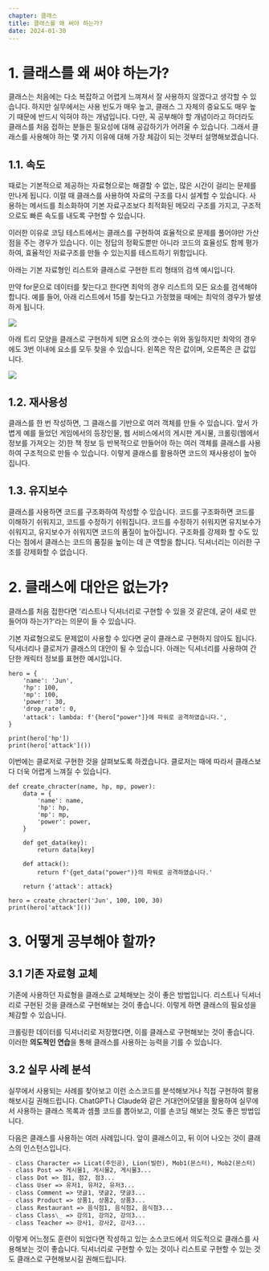 ```yaml
---
chapter: 클래스
title: 클래스를 왜 써야 하는가?
date: 2024-01-30
---
```


# 1. 클래스를 왜 써야 하는가?

클래스는 처음에는 다소 복잡하고 어렵게 느껴져서 잘 사용하지 않겠다고 생각할 수 있습니다. 하지만 실무에서는 사용 빈도가 매우 높고, 클래스 그 자체의 중요도도 매우 높기 때문에 반드시 익혀야 하는 개념입니다. 다만, 꼭 공부해야 할 개념이라고 하더라도 클래스를 처음 접하는 분들은 필요성에 대해 공감하기가 어려울 수 있습니다. 그래서 클래스를 사용해야 하는 몇 가지 이유에 대해 가장 체감이 되는 것부터 설명해보겠습니다.

## 1.1. 속도

때로는 기본적으로 제공하는 자료형으로는 해결할 수 없는, 많은 시간이 걸리는 문제를 만나게 됩니다. 이럴 때 클래스를 사용하여 자료의 구조를 다시 설계할 수 있습니다. 사용하는 메서드를 최소화하여 기본 자료구조보다 최적화된 메모리 구조를 가지고, 구조적으로도 빠른 속도를 내도록 구현할 수 있습니다.

이러한 이유로 코딩 테스트에서는 클래스를 구현하여 효율적으로 문제를 풀어야만 가산점을 주는 경우가 있습니다. 이는 정답의 정확도뿐만 아니라 코드의 효율성도 함께 평가하여, 효율적인 자료구조를 만들 수 있는지를 테스트하기 위함입니다.

아래는 기본 자료형인 리스트와 클래스로 구현한 트리 형태의 검색 예시입니다.

만약 for문으로 데이터를 찾는다고 한다면 최악의 경우 리스트의 모든 요소를 검색해야 합니다. 예를 들어, 아래 리스트에서 15를 찾는다고 가정했을 때에는 최악의 경우가 발생하게 됩니다.

![](/images/python/chapter09/3-1.png)

아래 트리 모양을 클래스로 구현하게 되면 요소의 갯수는 위와 동일하지만 최악의 경우에도 3번 이내에 요소를 모두 찾을 수 있습니다. 왼쪽은 작은 값이며, 오른쪽은 큰 값입니다.

![](/images/python/chapter09/3-2.png)

## 1.2. 재사용성

클래스를 한 번 작성하면, 그 클래스를 기반으로 여러 객체를 만들 수 있습니다. 앞서 가볍게 예를 들었던 게임에서의 등장인물, 웹 서비스에서의 게시판 게시물, 크롤링(웹에서 정보를 가져오는 것)한 책 정보 등 반복적으로 만들어야 하는 여러 객체를 클래스를 사용하여 구조적으로 만들 수 있습니다. 이렇게 클래스를 활용하면 코드의 재사용성이 높아집니다.

## 1.3. 유지보수

클래스를 사용하면 코드를 구조화하여 작성할 수 있습니다. 코드를 구조화하면 코드를 이해하기 쉬워지고, 코드를 수정하기 쉬워집니다. 코드를 수정하기 쉬워지면 유지보수가 쉬워지고, 유지보수가 쉬워지면 코드의 품질이 높아집니다. 구조화를 강제화 할 수도 있다는 점에서 클래스는 코드의 품질을 높이는 데 큰 역할을 합니다. 딕셔너리는 이러한 구조를 강제화할 수 없습니다.

# 2. 클래스에 대안은 없는가?

클래스를 처음 접한다면 '리스트나 딕셔너리로 구현할 수 있을 것 같은데, 굳이 새로 만들어야 하는가?'라는 의문이 들 수 있습니다.

기본 자료형으로도 문제없이 사용할 수 있다면 굳이 클래스로 구현하지 않아도 됩니다. 딕셔너리나 클로저가 클래스의 대안이 될 수 있습니다. 아래는 딕셔너리를 사용하여 간단한 캐릭터 정보를 표현한 예시입니다.

```python-exec
hero = {
    'name': 'Jun',
    'hp': 100,
    'mp': 100,
    'power': 30,
    'drop_rate': 0,
    'attack': lambda: f'{hero["power"]}에 파워로 공격하였습니다.',
}

print(hero['hp'])
print(hero['attack']())
```

이번에는 클로저로 구현한 것을 살펴보도록 하겠습니다. 클로저는 때에 따라서 클래스보다 더욱 어렵게 느껴질 수 있습니다.

```python-exec
def create_chracter(name, hp, mp, power):
    data = {
        'name': name,
        'hp': hp,
        'mp': mp,
        'power': power,
    }

    def get_data(key):
        return data[key]

    def attack():
        return f'{get_data("power")}의 파워로 공격하였습니다.'

    return {'attack': attack}

hero = create_chracter('Jun', 100, 100, 30)
print(hero['attack']())
```

# 3. 어떻게 공부해야 할까?

## 3.1 기존 자료형 교체

기존에 사용하던 자료형을 클래스로 교체해보는 것이 좋은 방법입니다. 리스트나 딕셔너리로 구현된 것을 클래스로 구현해보는 것이 좋습니다. 이렇게 하면 클래스의 필요성을 체감할 수 있습니다.

크롤링한 데이터를 딕셔너리로 저장했다면, 이를 클래스로 구현해보는 것이 좋습니다. 이러한 **의도적인 연습**을 통해 클래스를 사용하는 능력을 기를 수 있습니다.

## 3.2 실무 사례 분석

실무에서 사용되는 사례를 찾아보고 이런 소스코드를 분석해보거나 직접 구현하여 활용해보시길 권해드립니다. ChatGPT나 Claude와 같은 거대언어모델을 활용하여 실무에서 사용하는 클래스 목록과 셈플 코드를 뽑아보고, 이를 손코딩 해보는 것도 좋은 방법입니다.

다음은 클래스를 사용하는 여러 사례입니다. 앞이 클래스이고, 뒤 이어 나오는 것이 클래스의 인스턴스입니다.

```md
- class Character => Licat(주인공), Lion(빌런), Mob1(몬스터), Mob2(몬스터)
- class Post => 게시물1, 게시물2, 게시물3...
- class Dot => 점1, 점2, 점3...
- class User => 유저1, 유저2, 유저3...
- class Comment => 댓글1, 댓글2, 댓글3...
- class Product => 상품1, 상품2, 상품3...
- class Restaurant => 음식점1, 음식점2, 음식점3...
- class Class\_ => 강의1, 강의2, 강의3...
- class Teacher => 강사1, 강사2, 강사3...
```

이렇게 어느정도 훈련이 되었다면 작성하고 있는 소스코드에서 의도적으로 클래스를 사용해보는 것이 좋습니다. 딕셔너리로 구현할 수 있는 것이나 리스트로 구현할 수 있는 것도 클래스로 구현해보시길 권해드립니다.

